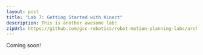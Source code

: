 ```yaml
---
layout: post
title: "Lab 7: Getting Started with Kinect"
description: This is another awesome lab!
zipUrl: https://github.com/gcc-robotics/robot-motion-planning-labs/archive/gh-pages.zip
---
```


Coming soon!
